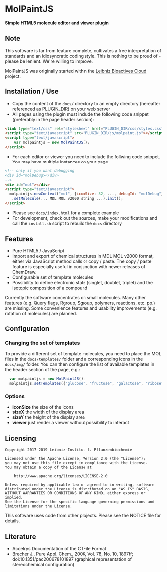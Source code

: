 # MolPaintJS
**Simple HTML5 molecule editor and viewer plugin**

## Note
This software is far from feature complete, cultivates a free interpretation of standards and an idiosyncratic coding style. This is nothing to be proud of - please be lenient. We're willing to improve.

MolPaintJS was originally started within the [Leibniz Bioactives Cloud](https://www.leibniz-wirkstoffe.de/projects/lbac_project/) project.

## Installation / Use
* Copy the content of the `docs/` directory to an empty directory (hereafter referenced as PLUGIN_DIR) on your web server
* All pages using the plugin must include the following code snippet (preferably in the page header section): 

```html
<link type="text/css" rel="stylesheet" href="PLUGIN_DIR/css/styles.css"/>
<script type="text/javascript" src="PLUGIN_DIR/js/molpaint.js"></script>
<script type="text/javascript">
    var molpaintjs = new MolPaintJS();
</script>
```

* For each editor or viewer you need to include the follwing code snippet. You may have multiple instances on your page.

```html
<!-- only if you want debugging 
<div id="molDebug></div> 
-->
<div id="mol"></div>
<script type="text/javascript">
  molpaintjs.newContext("mol", {iconSize: 32, ..., debugId: "molDebug"})
   .setMolecule(... MDL MOL v2000 string ...).init();
</script>
```
 
* Please see `docs/index.html` for a complete example
* For development, check out the sources, make your modifications and call the `install.sh` script to rebuild the `docs` directory


## Features
* Pure HTML5 / JavaScript
* Import and export of chemical structures in MDL MOL v2000 format, either via JavaScript method calls or copy / paste. The copy / paste feature is especially useful in conjunction with newer releases of ChemDraw.
* Configurable set of template molecules
* Possibility to define electronic state (singlet, doublet, triplet) and the isotopic composition of a compound

Currently the software concentrates on small molecules. Many other features (e.g. Query flags, Rgroup, Sgroup, polymers, reactions, etc. pp.) are missing. Some convenience features and usability improvements (e.g. rotation of molecules) are planned.

## Configuration
### Changing the set of templates
To provide a different set of template molecules, you need to place the MOL files in the `docs/templates/` folder and a corresponding icons in the `docs/img/` folder. You can then configure the list of available templates in the header section of the page, e.g.:
```javascript
  var molpaintjs = new MolPaintJS();
  molpaintjs.setTemplates({"glucose", "fructose", "galactose", "ribose"});
```
### Options
* **iconSize** the size of the icons
* **sizeX** the width of the display area 
* **sizeY** the height of the display area
* **viewer** just render a viewer without possibility to interact

## Licensing
    Copyright 2017-2019 Leibniz-Institut f. Pflanzenbiochemie 
     
    Licensed under the Apache License, Version 2.0 (the "License");
    you may not use this file except in compliance with the License.
    You may obtain a copy of the License at
    
        http://www.apache.org/licenses/LICENSE-2.0
    
    Unless required by applicable law or agreed to in writing, software
    distributed under the License is distributed on an "AS IS" BASIS,
    WITHOUT WARRANTIES OR CONDITIONS OF ANY KIND, either express or implied.
    See the License for the specific language governing permissions and
    limitations under the License.

This software uses code from other projects. Please see the NOTICE file for details.

## Literature
* Accelrys Documentation of the CTFile Format
* Brecher J., Pure Appl. Chem., 2006, Vol. 78, No. 10, 1897ff; doi:10.1351/pac200678101897 (graphical representation of stereochemical configuration)
